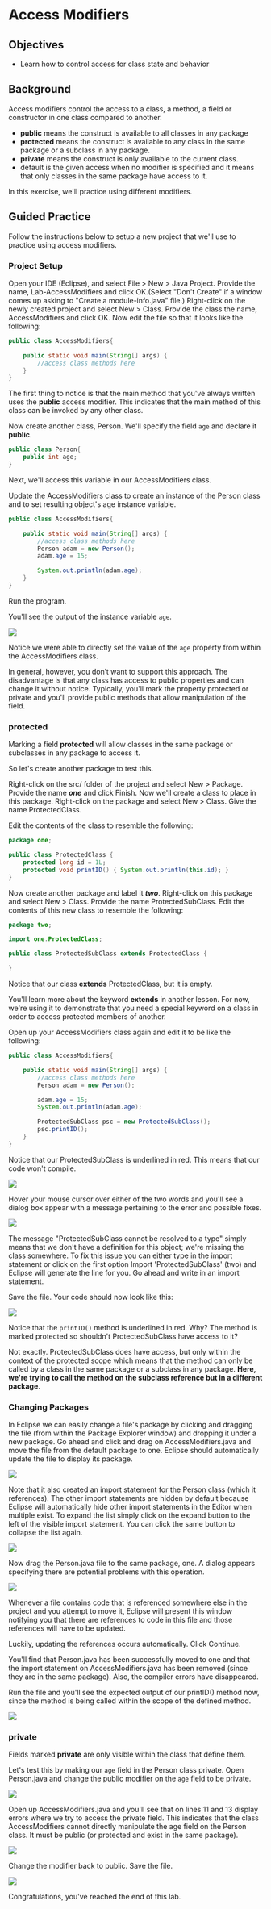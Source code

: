 # Access Modifiers

## Objectives

* Learn how to control access for class state and behavior

## Background

Access modifiers control the access to a class, a method, a field or constructor in one class compared to another.

* **public** means the construct is available to all classes in any package   
* **protected** means the construct is available to any class in the same package or a subclass in any package.   
* **private** means the construct is only available to the current class.   
* default is the given access when no modifier is specified and it means that only classes in the same package have access to it.
    
In this exercise, we'll practice using different modifiers.

## Guided Practice

Follow the instructions below to setup a new project that we'll use to practice using access modifiers. 

### Project Setup

Open your IDE (Eclipse), and select File > New > Java Project. Provide the name, Lab-AccessModifiers and click OK.(Select "Don't Create" if a window comes up asking to "Create a module-info.java" file.)  Right-click on the newly created project and select New > Class. Provide the class the name, AccessModifiers and click OK. Now edit the file so that it looks like the following:

```java
public class AccessModifiers{

    public static void main(String[] args) {
        //access class methods here
    }
}
```

The first thing to notice is that the main method that you've always written uses the **public** access modifier. This indicates that the main method of this class can be invoked by any other class. 

Now create another class, Person. We'll specify the field `age` and declare it **public**.

```java
public class Person{
    public int age;
}
```

Next, we'll access this variable in our AccessModifiers class.

Update the AccessModifiers class to create an instance of the Person class and to set resulting object's age instance variable.

```java
public class AccessModifiers{

    public static void main(String[] args) {
        //access class methods here
        Person adam = new Person();
        adam.age = 15;

        System.out.println(adam.age);
    }
}
```

Run the program.

You'll see the output of the instance variable `age`.

![](images/image-1.png)

Notice we were able to directly set the value of the `age` property from within the AccessModifiers class. 

In general, however, you don’t want to support this approach. The disadvantage is that any class has access to public properties and can change it without notice. Typically, you'll mark the property protected or private and you'll provide public methods that allow manipulation of the field.

### protected

Marking a field **protected** will allow classes in the same package or subclasses in any package to access it.

So let's create another package to test this.

Right-click on the src/ folder of the project and select New > Package. Provide the name **_one_** and click Finish. Now we'll create a class to place in this package. Right-click on the package and select New > Class. Give the name ProtectedClass.

Edit the contents of the class to resemble the following:

```java
package one;

public class ProtectedClass {
    protected long id = 1L;
    protected void printID() { System.out.println(this.id); }
}
```

Now create another package and label it **_two_**. Right-click on this package and select New > Class. Provide the name ProtectedSubClass. Edit the contents of this new class to resemble the following:

```java
package two;

import one.ProtectedClass;

public class ProtectedSubClass extends ProtectedClass {

}
```

Notice that our class **extends** ProtectedClass, but it is empty.

You'll learn more about the keyword **extends** in another lesson. For now, we're using it to demonstrate that you need a special keyword on a class in order to access protected members of another. 

Open up your AccessModifiers class again and edit it to be like the following:

```java
public class AccessModifiers{

    public static void main(String[] args) {
        //access class methods here
        Person adam = new Person();

        adam.age = 15;
        System.out.println(adam.age);

        ProtectedSubClass psc = new ProtectedSubClass();
        psc.printID();
    }
}
```

Notice that our ProtectedSubClass is underlined in red. This means that our code won't compile.

![](images/image-2.png)

Hover your mouse cursor over either of the two words and you'll see a dialog box appear with a message pertaining to the error and possible fixes.

![](images/image-3.png)

The message "ProtectedSubClass cannot be resolved to a type" simply means that we don't have a definition for this object; we're missing the class somewhere. To fix this issue you can either type in the import statement or click on the first option Import 'ProtectedSubClass' (two) and Eclipse will generate the line for you. Go ahead and write in an import statement. 

Save the file. Your code should now look like this:

![](images/image-4.png)

Notice that the `printID()` method is underlined in red. Why? The method is marked protected so shouldn't ProtectedSubClass have access to it?

Not exactly. ProtectedSubClass does have access, but only within the context of the protected scope which means that the method can only be called by a class in the same package or a subclass in any package. **Here, we're trying to call the method on the subclass reference but in a different package**.

### Changing Packages

In Eclipse we can easily change a file's package by clicking and dragging the file (from within the Package Explorer window) and dropping it under a new package. Go ahead and click and drag on AccessModifiers.java and move the file from the default package to one. Eclipse should automatically update the file to display its package.

![](images/image-5.png)

Note that it also created an import statement for the Person class (which it references). The other import statements are hidden by default because Eclipse will automatically hide other import statements in the Editor when multiple exist. To expand the list simply click on the expand button to the left of the visible import statement. You can click the same button to collapse the list again. 

![](images/image-6.png)

Now drag the Person.java file to the same package, one. A dialog appears specifying there are potential problems with this operation.

![](images/image-7.png)

Whenever a file contains code that is referenced somewhere else in the project and you attempt to move it, Eclipse will present this window notifying you that there are references to code in this file and those references will have to be updated.

Luckily, updating the references occurs automatically. Click Continue.

You'll find that Person.java has been successfully moved to one and that the import statement on AccessModifiers.java has been removed (since they are in the same package). Also, the compiler errors have disappeared.

Run the file and you'll see the expected output of our printID() method now, since the method is being called within the scope of the defined method.

![](images/image-8.png)

### private

Fields marked **private** are only visible within the class that define them.

Let's test this by making our `age` field in the Person class private. Open Person.java and change the public modifier on the `age` field to be private.

![](images/image-9.png)

Open up AccessModifiers.java and you'll see that on lines 11 and 13 display errors where we try to access the private field. This indicates that the class AccessModifiers cannot directly manipulate the age field on the Person class. It must be public (or protected and exist in the same package). 

![](images/image-10.png)

Change the modifier back to public. Save the file.

![](images/image-11.png)

Congratulations, you've reached the end of this lab.